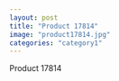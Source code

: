 ```yaml
---
layout: post
title: "Product 17814"
image: "product17814.jpg"
categories: "category1"
---
```

Product 17814
